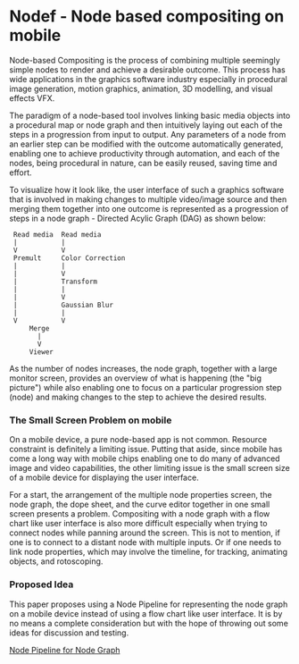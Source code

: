 # Nodef - Node based compositing on mobile
 
Node-based Compositing is the process of combining multiple seemingly simple nodes to render and achieve a desirable outcome. This process has wide applications in the graphics software industry especially in procedural image generation, motion graphics, animation, 3D modelling, and visual effects VFX.

The paradigm of a node-based tool involves linking basic media objects into a procedural map or node graph and then intuitively laying out each of the steps in a progression from input to output. Any parameters of a node from an earlier step can be modified with the outcome automatically generated, enabling one to achieve productivity through automation, and each of the nodes, being procedural in nature, can be easily reused, saving time and effort.

To visualize how it look like, the user interface of such a graphics software that is involved in making changes to multiple video/image source and then merging them together into one outcome is represented as a progression of steps in a node graph - Directed Acylic Graph (DAG) as shown below:
  
     Read media  Read media
     |           |     
     V           V     
     Premult     Color Correction
     |           |
     |           V
     |           Transform
     |           |
     |           V
     |           Gaussian Blur
     |           |
     V           V
         Merge
           |
           V
         Viewer

As the number of nodes increases, the node graph, together with a large monitor screen, provides an overview of what is happening (the "big picture") while also enabling one to focus on a particular progression step (node) and making changes to the step to achieve the desired results.
 
### The Small Screen Problem on mobile
 
On a mobile device, a pure node-based app is not common. Resource constraint is definitely a limiting issue. Putting that aside, since mobile has come a long way with mobile chips enabling one to do many of advanced image and video capabilities, the other limiting issue is the small screen size of a mobile device for displaying the user interface.
 
For a start, the arrangement of the multiple node properties screen, the node graph, the dope sheet, and the curve editor together in one small screen presents a problem. Compositing with a node graph with a flow chart like user interface is also more difficult especially when trying to connect nodes while panning around the screen. This is not to mention, if one is to connect to a distant node with multiple inputs. Or if one needs to link node properties, which may involve the timeline, for tracking, animating objects, and rotoscoping.
 
### Proposed Idea
 
This paper proposes using a Node Pipeline for representing the node graph on a mobile device instead of using a flow chart like user interface. It is by no means a complete consideration but with the hope of throwing out some ideas for discussion and testing.

[Node Pipeline for Node Graph](NodePipeline.md)
